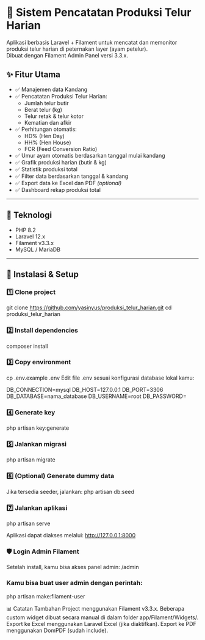 # 🐔 Sistem Pencatatan Produksi Telur Harian

Aplikasi berbasis Laravel + Filament untuk mencatat dan memonitor produksi telur harian di peternakan layer (ayam petelur).  
Dibuat dengan Filament Admin Panel versi 3.3.x.

## ✨ Fitur Utama

- ✅ Manajemen data Kandang
- ✅ Pencatatan Produksi Telur Harian:
  - Jumlah telur butir
  - Berat telur (kg)
  - Telur retak & telur kotor
  - Kematian dan afkir
- ✅ Perhitungan otomatis:
  - HD% (Hen Day)
  - HH% (Hen House)
  - FCR (Feed Conversion Ratio)
- ✅ Umur ayam otomatis berdasarkan tanggal mulai kandang
- ✅ Grafik produksi harian (butir & kg)
- ✅ Statistik produksi total
- ✅ Filter data berdasarkan tanggal & kandang
- ✅ Export data ke Excel dan PDF *(optional)*
- ✅ Dashboard rekap produksi total

---

## 🔧 Teknologi

- PHP 8.2
- Laravel 12.x
- Filament v3.3.x
- MySQL / MariaDB

---

## 🚀 Instalasi & Setup

### 1️⃣ Clone project

git clone https://github.com/yasinyus/produksi_telur_harian.git
cd produksi_telur_harian

### 2️⃣ Install dependencies
composer install

### 3️⃣ Copy environment
cp .env.example .env
Edit file .env sesuai konfigurasi database lokal kamu:

DB_CONNECTION=mysql
DB_HOST=127.0.0.1
DB_PORT=3306
DB_DATABASE=nama_database
DB_USERNAME=root
DB_PASSWORD=

### 4️⃣ Generate key
php artisan key:generate

### 5️⃣ Jalankan migrasi
php artisan migrate

### 6️⃣ (Optional) Generate dummy data
Jika tersedia seeder, jalankan:
php artisan db:seed

### 7️⃣ Jalankan aplikasi
php artisan serve

Aplikasi dapat diakses melalui:
http://127.0.0.1:8000

### 🛡️ Login Admin Filament
Setelah install, kamu bisa akses panel admin:
/admin

### Kamu bisa buat user admin dengan perintah:
php artisan make:filament-user


📊 Catatan Tambahan
Project menggunakan Filament v3.3.x.
Beberapa custom widget dibuat secara manual di dalam folder app/Filament/Widgets/.
Export ke Excel menggunakan Laravel Excel (jika diaktifkan).
Export ke PDF menggunakan DomPDF (sudah include).


